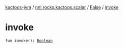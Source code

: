 [kactoos-jvm](../../index.md) / [nnl.rocks.kactoos.scalar](../index.md) / [False](index.md) / [invoke](./invoke.md)

# invoke

`fun invoke(): `[`Boolean`](https://kotlinlang.org/api/latest/jvm/stdlib/kotlin/-boolean/index.html)